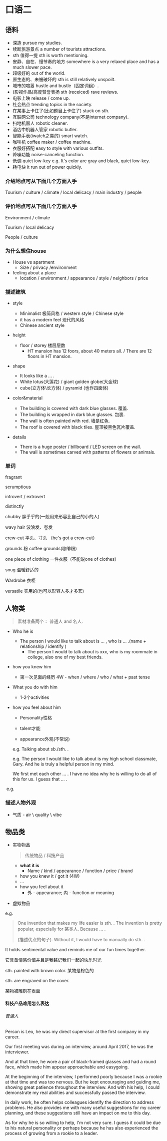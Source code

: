 # 口语二

## 语料

- 深造 pursue my studies.
- 续断旅游景点 a number of tourists attractions.
- sth 值得一提 sth is worth mentioning.
- 安静、自在、慢节奏的地方 somewhere is a very relaxed place and has a much slower pace.
- 超级好的 out of the world.
- 原生态的、未被破坏的 sth is still relatively unspoilt.
- 城市的喧嚣 hustle and bustle（固定词组）.
- (影视作品)高度赞誉表扬 sth (receiced) rave reviews.
- 电影上映 release / come up.
- 社会热点 trending topics in the society.
- 在某事上卡住了(比如题目上卡住了) stuck on sth.
- 互联网公司 technology company(不是internet company).
- 扫地机器人 robotic cleaner.
- 酒店中机器人管家 robotic butler.
- 智能手表(iwatch之类的) smart watch.
- 咖啡机 coffee maker / coffee machine.
- 衣服好搭配 easy to style with various outfits.
- 降噪功能 noise-canceling function.
- 低调 quiet low-key e.g. It's color are gray and black, quiet low-key.
- 耗电快 it run out of power quickly.



### 介绍地点可从下面几个方面入手

Tourism / culture / climate / local delicacy / main industry / people

### 评价地点可从下面几个方面入手

Environment / climate

Tourism / local delicacy 

People / culture



### 为什么想住house

- House vs apartment
  - Size / privacy /environment 
- feeling about a place
  - location / environment / appearance / style / neighbors / price



### 描述建筑

- style
  - Minimalist 极简风格 / western style / Chinese style
  - it has a modern feel 现代的风格
  - Chinese ancient style
- height
  - floor / storey 楼层层数
    - HT mansion has 12 foors, about 40 meters all. / There are 12 floors in HT mansion.

- shape
  - It looks like a ... .
  - White lotus(大莲花) / giant golden globe(大金球)
  - cube(立方体\长方体) / pyramid (也作四面体)

- color&material
  - The building is covered with dark blue glasses. 覆盖.
  - The building is wrapped in dark blue glasses. 包裹.
  - The wall is often painted with red. 墙是红色.
  - The roof is covered with black tiles. 屋顶被黑色瓦片覆盖.

- details
  - There is a huge poster / billboard / LED screen on the wall.
  - The wall is sometimes carved with patterns of flowers or animals.




### 单词

fragrant

scrumptious

introvert / extrovert

distinctly

chubby 胖乎乎的(一般用来形容比自己的小的人)

wavy hair 波浪发、卷发

crew-cut 平头、寸头 （he's got a crew-cut）

grounds 粉 coffee grounds(咖啡粉)

one piece of clothing 一件衣服（不能说one of clothes）

snug 温暖舒适的

Wardrobe 衣柜

versatile 实用的(也可以形容人多才多艺)





## 人物类

> 素材准备两个： 普通人 and 名人.



- Who he is
  - The person I would like to talk about is ... , who is ... .(name + relationship / identify ) 
    - The person I would to talk about is xxx, who is my roommate in college, also one of my best friends.

- how you knew him
  - 第一次见面的经历 4W - when / where / who / what + past tense

- What you do with him
  - 1-2个activities

- how you feel about him

  - Personality性格

  - talent才能

  - appearance外观(不常说)

  

  

  e.g. Talking about sb./sth. .

  e.g. The person I would like to talk about is my high school classmate, Gary. And he is truly a helpful person in my mind.

  We first met each other ... .
  I have no idea why he is willing to do all of this for us. I guess that ... .

​	e.g.

### 描述人物外观

- 气质 - air \ quality \ vibe







## 物品类

- 实物物品

  > 传统物品 / 科技产品

  - **what it is**
    - Name / kind / appearance / function / price / brand
  - how you knew it / got it (4W)
  - ...
  - how you feel about it
    - 外 - appearance; 内 - function or meaning

- 虚拟物品



e.g. 

> One invention that makes my life easier is sth. .
> The invention is pretty popular, especially for 某类人. Because ... .
>
> (描述优点的句子). Without it, I would have to manually do sth. .



It holds sentimental value and reminds me of our fun times together.

它具备情感价值并且是我铭记我们一起的快乐时光



sth. painted with brown color.
某物是棕色的

sth. are engraved on the cover.

某物被雕刻在表面



#### 科技产品难用怎么表达



###### 普通人

Person is Leo, he was my direct supervisor at the first company in my career.

Our first meeting was during an interview, around April 2017, he was the interviewer.

And at that time, he wore a pair of black-framed glasses and had a round face, which made him appear approachable and easygoing.

At the beginning of the interview, I performed poorly because I was a rookie at that time and was too nervous. But he kept encouraging and guiding me, showing great patience throughout the interview. And with his help, I could demonstrate my real abilities and successfully passed the interview.

In daily work, he often helps colleagues identify the direction to address problems. He also provides me with many useful suggestions for my career planning, and these suggestions still have an impact on me to this day.

As for why he is so willing to help, I'm not very sure. I guess  it could be due to his natural personality or perhaps because he has also experienced the process of growing from a rookie to a leader.











